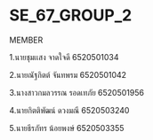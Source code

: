 # SE_67_GROUP_2
MEMBER

1.นายชุมเเสง จาดใจดี 6520501034

2.นายณัฐกิตต์ จันทพรม 6520501042

3.นางสาวกมลวรรณ รอดเทภัย 6520501956

4.นายกิตติพัฒน์ ดวงมณี 6520503240

5.นายธีรภัทร น้อยพงษ์ 6520503355

